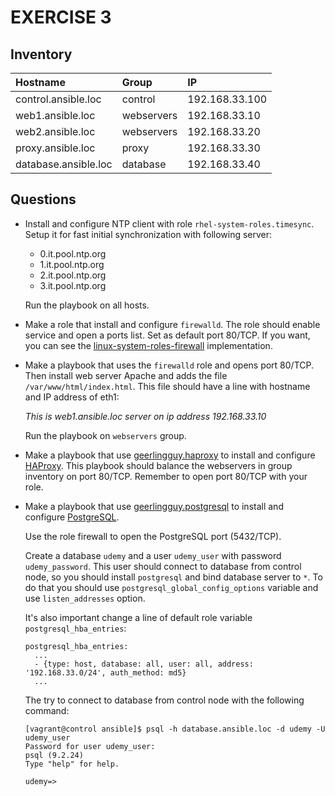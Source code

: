 # EXERCISE 3

## Inventory

| Hostname | Group | IP |
|:---------|:------|:---|
| control.ansible.loc | control | 192.168.33.100 |
| web1.ansible.loc | webservers | 192.168.33.10 |
| web2.ansible.loc | webservers | 192.168.33.20 |
| proxy.ansible.loc | proxy | 192.168.33.30 |
| database.ansible.loc | database | 192.168.33.40 |


## Questions

- Install and configure NTP client with role `rhel-system-roles.timesync`.
  Setup it for fast initial synchronization with following server:
   - 0.it.pool.ntp.org
   - 1.it.pool.ntp.org
   - 2.it.pool.ntp.org
   - 3.it.pool.ntp.org

  Run the playbook on all hosts.

- Make a role that install and configure `firewalld`. The role should enable service and open a ports list. Set as default port 80/TCP.
  If you want, you can see the [linux-system-roles-firewall](https://github.com/linux-system-roles/firewall) implementation.

- Make a playbook that uses the `firewalld` role and opens port 80/TCP. Then install web server Apache and adds the file `/var/www/html/index.html`.
  This file should have a line with hostname and IP address of eth1:

  _This is web1.ansible.loc server on ip address 192.168.33.10_

  Run the playbook on `webservers` group.

- Make a playbook that use [geerlingguy.haproxy](https://galaxy.ansible.com/geerlingguy/haproxy) to install and configure [HAProxy](http://www.haproxy.org/). This playbook should balance the webservers in group inventory on port 80/TCP. Remember to open port 80/TCP with your role.

- Make a playbook that use [geerlingguy.postgresql](https://galaxy.ansible.com/geerlingguy/postgresql) to install and configure [PostgreSQL](https://www.postgresql.org/).

  Use the role firewall to open the PostgreSQL port (5432/TCP).

  Create a database `udemy` and a user `udemy_user` with password `udemy_password`. This user should connect to database from control node, so you should install `postgresql` and bind database server to `*`. To do that you should use `postgresql_global_config_options` variable and use `listen_addresses` option.

  It's also important change a line of default role variable `postgresql_hba_entries`:

  ```
  postgresql_hba_entries:
    ...
    - {type: host, database: all, user: all, address: '192.168.33.0/24', auth_method: md5}
    ...
  ```

  The try to connect to database from control node with the following command:

  ```
  [vagrant@control ansible]$ psql -h database.ansible.loc -d udemy -U udemy_user
  Password for user udemy_user:
  psql (9.2.24)
  Type "help" for help.

  udemy=>
  ```
